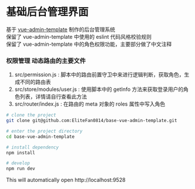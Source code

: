 # 基础后台管理界面

基于 [vue-admin-template](https://github.com/PanJiaChen/vue-admin-template.git) 制作的后台管理系统  
保留了 vue-admin-template 中使用的 eslint 代码风格校验规则  
保留了 vue-admin-template 中的角色权限功能，主要部分做了中文注释

### 权限管理 动态路由的主要文件

1. src/permission.js : 脚本中的路由前置守卫中来进行逻辑判断，获取角色，生成不同的路由表
2. src/store/modules/user.js : 使用脚本中的 getInfo 方法来获取登录用户的角色列表，详情请自行查看此方法
3. src/router/index.js : 在路由的 meta 对象的 roles 属性中写入角色

```bash
# clone the project
git clone git@github.com:EliteFan0814/base-vue-admin-template.git

# enter the project directory
cd base-vue-admin-template

# install dependency
npm install

# develop
npm run dev
```

This will automatically open http://localhost:9528
